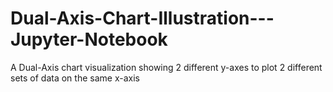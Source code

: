 # Dual-Axis-Chart-Illustration---Jupyter-Notebook
A Dual-Axis chart visualization showing 2 different y-axes to plot 2 different sets of data on the same x-axis
